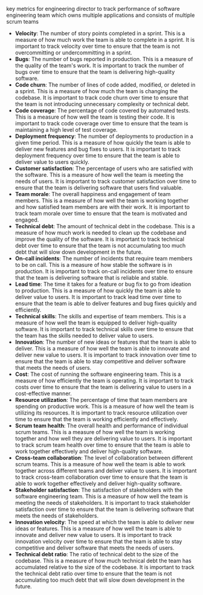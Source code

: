 key metrics for engineering director to track performance of software engineering team which owns multiple applications and consists of multiple scrum teams

- **Velocity**: The number of story points completed in a sprint. This is a measure of how much work the team is able to complete in a sprint. It is important to track velocity over time to ensure that the team is not overcommitting or undercommitting in a sprint.
- **Bugs**: The number of bugs reported in production. This is a measure of the quality of the team's work. It is important to track the number of bugs over time to ensure that the team is delivering high-quality software.
- **Code churn**: The number of lines of code added, modified, or deleted in a sprint. This is a measure of how much the team is changing the codebase. It is important to track code churn over time to ensure that the team is not introducing unnecessary complexity or technical debt.
- **Code coverage**: The percentage of code covered by automated tests. This is a measure of how well the team is testing their code. It is important to track code coverage over time to ensure that the team is maintaining a high level of test coverage.
- **Deployment frequency**: The number of deployments to production in a given time period. This is a measure of how quickly the team is able to deliver new features and bug fixes to users. It is important to track deployment frequency over time to ensure that the team is able to deliver value to users quickly.
- **Customer satisfaction**: The percentage of users who are satisfied with the software. This is a measure of how well the team is meeting the needs of users. It is important to track customer satisfaction over time to ensure that the team is delivering software that users find valuable.
- **Team morale**: The overall happiness and engagement of team members. This is a measure of how well the team is working together and how satisfied team members are with their work. It is important to track team morale over time to ensure that the team is motivated and engaged.
- **Technical debt**: The amount of technical debt in the codebase. This is a measure of how much work is needed to clean up the codebase and improve the quality of the software. It is important to track technical debt over time to ensure that the team is not accumulating too much debt that will slow down development in the future.
- **On-call incidents**: The number of incidents that require team members to be on call. This is a measure of how stable the software is in production. It is important to track on-call incidents over time to ensure that the team is delivering software that is reliable and stable.
- **Lead time**: The time it takes for a feature or bug fix to go from ideation to production. This is a measure of how quickly the team is able to deliver value to users. It is important to track lead time over time to ensure that the team is able to deliver features and bug fixes quickly and efficiently.
- **Technical skills**: The skills and expertise of team members. This is a measure of how well the team is equipped to deliver high-quality software. It is important to track technical skills over time to ensure that the team has the skills needed to deliver value to users.
- **Innovation**: The number of new ideas or features that the team is able to deliver. This is a measure of how well the team is able to innovate and deliver new value to users. It is important to track innovation over time to ensure that the team is able to stay competitive and deliver software that meets the needs of users.
- **Cost**: The cost of running the software engineering team. This is a measure of how efficiently the team is operating. It is important to track costs over time to ensure that the team is delivering value to users in a cost-effective manner.
- **Resource utilization**: The percentage of time that team members are spending on productive work. This is a measure of how well the team is utilizing its resources. It is important to track resource utilization over time to ensure that the team is working efficiently and effectively.
- **Scrum team health**: The overall health and performance of individual scrum teams. This is a measure of how well the team is working together and how well they are delivering value to users. It is important to track scrum team health over time to ensure that the team is able to work together effectively and deliver high-quality software.
- **Cross-team collaboration**: The level of collaboration between different scrum teams. This is a measure of how well the team is able to work together across different teams and deliver value to users. It is important to track cross-team collaboration over time to ensure that the team is able to work together effectively and deliver high-quality software.
- **Stakeholder satisfaction**: The satisfaction of stakeholders with the software engineering team. This is a measure of how well the team is meeting the needs of stakeholders. It is important to track stakeholder satisfaction over time to ensure that the team is delivering software that meets the needs of stakeholders.
- **Innovation velocity**: The speed at which the team is able to deliver new ideas or features. This is a measure of how well the team is able to innovate and deliver new value to users. It is important to track innovation velocity over time to ensure that the team is able to stay competitive and deliver software that meets the needs of users.
- **Technical debt ratio**: The ratio of technical debt to the size of the codebase. This is a measure of how much technical debt the team has accumulated relative to the size of the codebase. It is important to track the technical debt ratio over time to ensure that the team is not accumulating too much debt that will slow down development in the future.